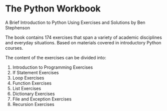 # The Python Workbook
A Brief Introduction to Python Using Exercises and Solutions by Ben Stephenson

The book contains 174 exercises that span a variety of academic disciplines and everyday situations. Based on materials covered in introductory Python courses.

The content of the exercises can be divided into:
  1. Introduction to Programming Exercises
  2. If Statement Exercises
  3. Loop Exercises
  4. Function Exercises
  5. List Exercises
  6. Dictionary Exercises
  7. File and Exception Exercises
  8. Recursion Exercises

